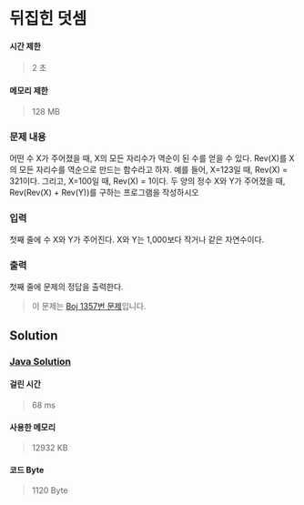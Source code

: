 # 뒤집힌 덧셈


#### 시간 제한


> 2 초


#### 메모리 제한


> 128 MB


### 문제 내용


어떤 수 X가 주어졌을 때, X의 모든 자리수가 역순이 된 수를 얻을 수 있다. Rev(X)를 X의 모든 자리수를 역순으로 만드는 함수라고 하자. 예를 들어, X=123일 때, Rev(X) = 321이다. 그리고, X=100일 때, Rev(X) = 1이다.
두 양의 정수 X와 Y가 주어졌을 때, Rev(Rev(X) + Rev(Y))를 구하는 프로그램을 작성하시오


### 입력


첫째 줄에 수 X와 Y가 주어진다. X와 Y는 1,000보다 작거나 같은 자연수이다.


### 출력


첫째 줄에 문제의 정답을 출력한다.


> 이 문제는 [Boj 1357번 문제](https://www.acmicpc.net/problem/1357)입니다.


## Solution


### [Java Solution](./main.java)


#### 걸린 시간


> 68 ms


#### 사용한 메모리


> 12932 KB


#### 코드 Byte


> 1120 Byte
